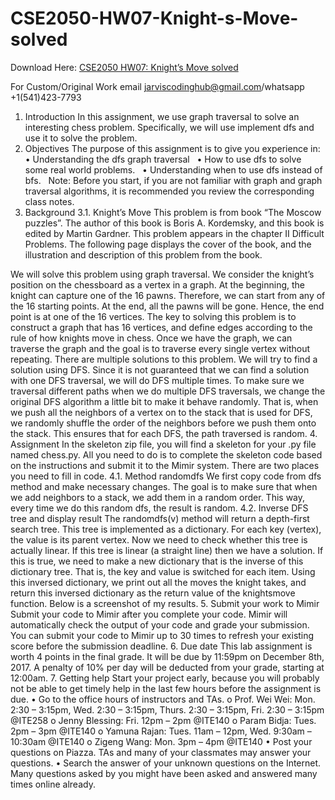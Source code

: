 # CSE2050-HW07-Knight-s-Move-solved

Download Here: [CSE2050 HW07: Knight’s Move solved](https://jarviscodinghub.com/assignment/hw07-knights-move-solution/)

For Custom/Original Work email jarviscodinghub@gmail.com/whatsapp +1(541)423-7793

1. Introduction In this assignment, we use graph traversal to solve an interesting chess problem. Specifically, we will use implement dfs and use it to solve the problem.
2. Objectives The purpose of this assignment is to give you experience in: • Understanding the dfs graph traversal   • How to use dfs to solve some real world problems.   • Understanding when to use dfs instead of bfs.   Note: Before you start, if you are not familiar with graph and graph traversal algorithms, it is recommended you review the corresponding class notes.
3. Background 3.1. Knight’s Move This problem is from book “The Moscow puzzles”. The author of this book is Boris A. Kordemsky, and this book is edited by Martin Gardner. This problem appears in the chapter II Difficult Problems.
The following page displays the cover of the book, and the illustration and description of this problem from the book.

We will solve this problem using graph traversal. We consider the knight’s position on the chessboard as a vertex in a graph. At the beginning, the knight can capture one of the 16 pawns. Therefore, we can start from any of the 16 starting points. At the end, all the pawns will be gone. Hence, the end point is at one of the 16 vertices.
The key to solving this problem is to construct a graph that has 16 vertices, and define edges according to the rule of how knights move in chess.
Once we have the graph, we can traverse the graph and the goal is to traverse every single vertex without repeating.
There are multiple solutions to this problem. We will try to find a solution using DFS. Since it is not guaranteed that we can find a solution with one DFS traversal, we will do DFS multiple times. To make sure we traversal different paths when we do multiple DFS traversals, we change the original DFS algorithm a little bit to make it behave randomly. That is, when we push all the neighbors of a vertex on to the stack that is used for DFS, we randomly shuffle the order of the neighbors before we push them onto the stack. This ensures that for each DFS, the path traversed is random.
4. Assignment In the skeleton zip file, you will find a skeleton for your .py file named chess.py. All you need to do is to complete the skeleton code based on the instructions and submit it to the Mimir system. There are two places you need to fill in code. 4.1. Method randomdfs
We first copy code from dfs method and make necessary changes. The goal is to make sure that when we add neighbors to a stack, we add them in a random order. This way, every time we do this random dfs, the result is random. 4.2. Inverse DFS tree and display result
The randomdfs(v) method will return a depth-first search tree. This tree is implemented as a dictionary. For each key (vertex), the value is its parent vertex. Now we need to check whether this tree is actually linear. If this tree is linear (a straight line) then we have a solution. If this is true, we need to make a new dictionary that is the inverse of this dictionary tree. That is, the key and value is switched for each item. Using this inversed dictionary, we print out all the moves the knight takes, and return this inversed dictionary as the return value of the knightsmove function.
Below is a screenshot of my results.
5. Submit your work to Mimir Submit your code to Mimir after you complete your code. Mimir will automatically check the output of your code and grade your submission. You can submit your code to Mimir up to 30 times to refresh your existing score before the submission deadline. 6. Due date This lab assignment is worth 4 points in the final grade. It will be due by 11:59pm on December 8th, 2017. A penalty of 10% per day will be deducted from your grade, starting at 12:00am. 7. Getting help Start your project early, because you will probably not be able to get timely help in the last few hours before the assignment is due. • Go to the office hours of instructors and TAs. o Prof. Wei Wei: Mon. 2:30 – 3:15pm, Wed. 2:30 – 3:15pm, Thurs. 2:30 – 3:15pm, Fri. 2:30 – 3:15pm @ITE258 o Jenny Blessing: Fri. 12pm – 2pm @ITE140 o Param Bidja: Tues. 2pm – 3pm @ITE140 o Yamuna Rajan: Tues. 11am – 12pm, Wed. 9:30am – 10:30am @ITE140 o Zigeng Wang: Mon. 3pm – 4pm @ITE140 • Post your questions on Piazza. TAs and many of your classmates may answer your questions. • Search the answer of your unknown questions on the Internet. Many questions asked by you might have been asked and answered many times online already.


